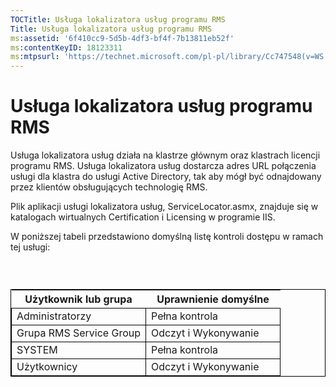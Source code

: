 ```yaml
---
TOCTitle: Usługa lokalizatora usług programu RMS
Title: Usługa lokalizatora usług programu RMS
ms:assetid: '6f410cc9-5d5b-4df3-bf4f-7b13811eb52f'
ms:contentKeyID: 18123311
ms:mtpsurl: 'https://technet.microsoft.com/pl-pl/library/Cc747548(v=WS.10)'
---
```


Usługa lokalizatora usług programu RMS
======================================

Usługa lokalizatora usług działa na klastrze głównym oraz klastrach licencji programu RMS. Usługa lokalizatora usług dostarcza adres URL połączenia usługi dla klastra do usługi Active Directory, tak aby mógł być odnajdowany przez klientów obsługujących technologię RMS.

Plik aplikacji usługi lokalizatora usług, ServiceLocator.asmx, znajduje się w katalogach wirtualnych Certification i Licensing w programie IIS.

W poniższej tabeli przedstawiono domyślną listę kontroli dostępu w ramach tej usługi:

###  

 
<table style="border:1px solid black;">
<colgroup>
<col width="50%" />
<col width="50%" />
</colgroup>
<thead>
<tr class="header">
<th>Użytkownik lub grupa</th>
<th>Uprawnienie domyślne</th>
</tr>
</thead>
<tbody>
<tr class="odd">
<td style="border:1px solid black;">Administratorzy</td>
<td style="border:1px solid black;">Pełna kontrola</td>
</tr>
<tr class="even">
<td style="border:1px solid black;">Grupa RMS Service Group</td>
<td style="border:1px solid black;">Odczyt i Wykonywanie</td>
</tr>
<tr class="odd">
<td style="border:1px solid black;">SYSTEM</td>
<td style="border:1px solid black;">Pełna kontrola</td>
</tr>
<tr class="even">
<td style="border:1px solid black;">Użytkownicy</td>
<td style="border:1px solid black;">Odczyt i Wykonywanie</td>
</tr>
</tbody>
</table>
